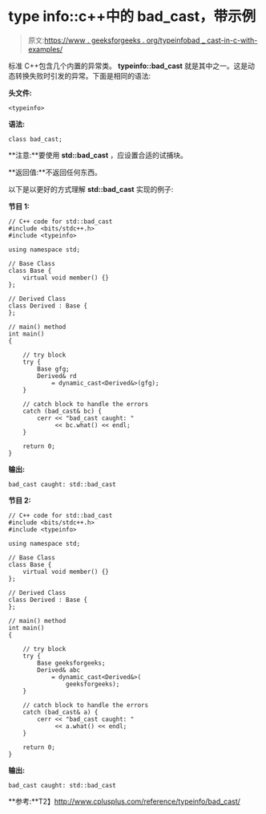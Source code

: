 # type info::c++中的 bad_cast，带示例

> 原文:[https://www . geeksforgeeks . org/typeinfobad _ cast-in-c-with-examples/](https://www.geeksforgeeks.org/typeinfobad_cast-in-c-with-examples/)

标准 C++包含几个内置的异常类。 **typeinfo::bad_cast** 就是其中之一。这是动态转换失败时引发的异常。下面是相同的语法:

**头文件:**

```
<typeinfo>

```

**语法:**

```
class bad_cast;

```

**注意:**要使用 **std::bad_cast** ，应设置合适的试捕块。

**返回值:**不返回任何东西。

以下是以更好的方式理解 **std::bad_cast** 实现的例子:

**节目 1:**

```
// C++ code for std::bad_cast
#include <bits/stdc++.h>
#include <typeinfo>

using namespace std;

// Base Class
class Base {
    virtual void member() {}
};

// Derived Class
class Derived : Base {
};

// main() method
int main()
{

    // try block
    try {
        Base gfg;
        Derived& rd
            = dynamic_cast<Derived&>(gfg);
    }

    // catch block to handle the errors
    catch (bad_cast& bc) {
        cerr << "bad_cast caught: "
             << bc.what() << endl;
    }

    return 0;
}
```

**输出:**

```
bad_cast caught: std::bad_cast

```

**节目 2:**

```
// C++ code for std::bad_cast
#include <bits/stdc++.h>
#include <typeinfo>

using namespace std;

// Base Class
class Base {
    virtual void member() {}
};

// Derived Class
class Derived : Base {
};

// main() method
int main()
{

    // try block
    try {
        Base geeksforgeeks;
        Derived& abc
            = dynamic_cast<Derived&>(
                geeksforgeeks);
    }

    // catch block to handle the errors
    catch (bad_cast& a) {
        cerr << "bad_cast caught: "
             << a.what() << endl;
    }

    return 0;
}
```

**输出:**

```
bad_cast caught: std::bad_cast

```

**参考:**T2】http://www.cplusplus.com/reference/typeinfo/bad_cast/